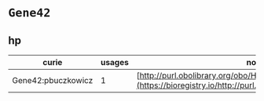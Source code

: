 # `Gene42`

## hp

| curie              |   usages | nodes                                                                                                         |
|--------------------|----------|---------------------------------------------------------------------------------------------------------------|
| Gene42:pbuczkowicz |        1 | [http://purl.obolibrary.org/obo/HP:0031809](https://bioregistry.io/http://purl.obolibrary.org/obo/HP:0031809) |
